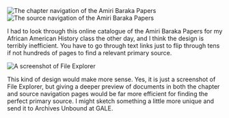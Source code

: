 <img src="/blog/img/baraka-outer.jpg" alt="The chapter navigation of the Amiri Baraka Papers">
<img src="/blog/img/baraka-inner.jpg" alt="The source navigation of the Amiri Baraka Papers">

I had to look through this online catalogue of the Amiri Baraka Papers for my African American History class the other day, and I think the design is terribly inefficient. You have to go through text links just to flip through tens if not hundreds of pages to find a relevant primary source.

<img src="/blog/img/baraka-ideal.jpg" alt="A screenshot of File Explorer">

This kind of design would make more sense. Yes, it is just a screenshot of File Explorer, but giving a deeper preview of documents in both the chapter and source navigation pages would be far more efficient for finding the perfect primary source. I might sketch something a little more unique and send it to Archives Unbound at GALE.
